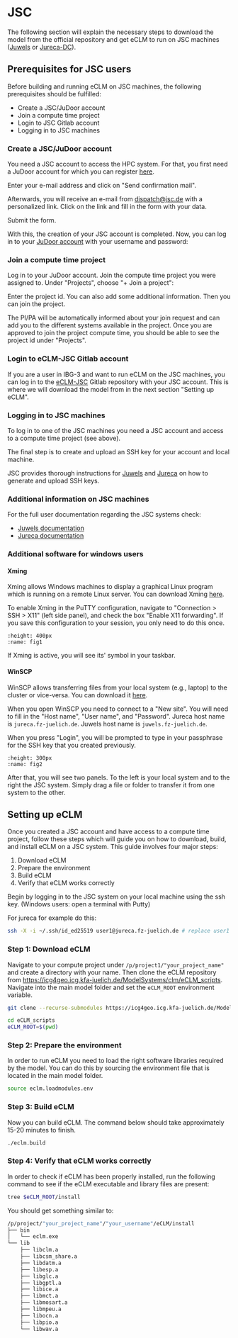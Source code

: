 # JSC

The following section will explain the necessary steps to download the model from the official repository and get eCLM to run on JSC machines ([Juwels](https://www.fz-juelich.de/en/ias/jsc/systems/supercomputers/juwels) or [Jureca-DC](https://www.fz-juelich.de/en/ias/jsc/systems/supercomputers/jureca)).


## Prerequisites for JSC users

Before building and running eCLM on JSC machines, the following prerequisites should be fulfilled:

* Create a JSC/JuDoor account
* Join a compute time project
* Login to JSC Gitlab account
* Logging in to JSC machines


### Create a JSC/JuDoor account

You need a JSC account to access the HPC system. For that, you first need a JuDoor account for which you can register [here](https://judoor.fz-juelich.de/register).

Enter your e-mail address and click on "Send confirmation mail".

Afterwards, you will receive an e-mail from dispatch@jsc.de with a personalized link. Click on the link and fill in the form with your data.

Submit the form.

With this, the creation of your JSC account is completed. Now, you can log in to your [JuDoor account](https://judoor.fz-juelich.de/login) with your username and password:


### Join a compute time project

Log in to your JuDoor account. Join the compute time project you were assigned to. Under "Projects", choose "+ Join a project":

Enter the project id. You can also add some additional information. Then you can join the project.

The PI/PA will be automatically informed about your join request and can add you to the different systems available in the project. Once you are approved to join the project compute time, you should be able to see the project id under "Projects".


### Login to eCLM-JSC Gitlab account

If you are a user in IBG-3 and want to run eCLM on the JSC machines, you can log in to the [eCLM-JSC](https://icg4geo.icg.kfa-juelich.de/ModelSystems/clm/eCLM_scripts) Gitlab repository with your JSC account. This is where we will download the model from in the next section "Setting up eCLM".


### Logging in to JSC machines

To log in to one of the JSC machines you need a JSC account and access to a compute time project (see above).

The final step is to create and upload an SSH key for your account and local machine.

JSC provides thorough instructions for [Juwels](https://apps.fz-juelich.de/jsc/hps/juwels/access.html#openssh-key-generation) and [Jureca](https://apps.fz-juelich.de/jsc/hps/jureca/access.html#openssh-key-generation) on how to generate and upload SSH keys.


### Additional information on JSC machines

For the full user documentation regarding the JSC systems check:

* [Juwels documentation](https://apps.fz-juelich.de/jsc/hps/juwels/index.html)
* [Jureca documentation](https://apps.fz-juelich.de/jsc/hps/jureca/index.html)

### Additional software for windows users

#### Xming

Xming allows Windows machines to display a graphical Linux program which is running on a remote Linux server. You can download Xming [here](http://www.straightrunning.com/XmingNotes/).

To enable Xming in the PuTTY configuration, navigate to "Connection > SSH > X11" (left side panel), and check the box  "Enable X11 forwarding". If you save this configuration to your session, you only need to do this once.

```{image} ../images/Putty_X11.png
:height: 400px
:name: fig1
```
<p>

If Xming is active, you will see its' symbol in your taskbar.

#### WinSCP

WinSCP allows transferring files from your local system (e.g., laptop) to the cluster or vice-versa. You can download it [here](https://winscp.net/eng/download.php).

When you open WinSCP you need to connect to a "New site". You will need to fill in the "Host name", "User name", and "Password". Jureca host name is `jureca.fz-juelich.de`. Juwels host name is `juwels.fz-juelich.de`.

When you press "Login", you will be prompted to type in your passphrase for the SSH key that you created previously.

```{image} ../images/winSCP.png
:height: 300px
:name: fig2
``` 
<p>

After that, you will see two panels. To the left is your local system and to the right the JSC system. Simply drag a file or folder to transfer it from one system to the other.

## Setting up eCLM

Once you created a JSC account and have access to a compute time project, follow these steps which will guide you on how to download, build, and install eCLM on a JSC system. This guide involves four major steps:

1. Download eCLM
2. Prepare the environment
3. Build eCLM
4. Verify that eCLM works correctly

Begin by logging in to the JSC system on your local machine using the ssh key.
(Windows users: open a terminal with Putty)

For jureca for example do this:

```sh
ssh -X -i ~/.ssh/id_ed25519 user1@jureca.fz-juelich.de # replace user1 with your JUDOOR username!
```


### Step 1: Download eCLM

Navigate to your compute project under `/p/project1/"your_project_name"` and create a directory with your name. Then clone the eCLM repository from https://icg4geo.icg.kfa-juelich.de/ModelSystems/clm/eCLM_scripts. Navigate into the main model folder and set the `eCLM_ROOT` environment variable.

```sh
git clone --recurse-submodules https://icg4geo.icg.kfa-juelich.de/ModelSystems/clm/eCLM_scripts.git

cd eCLM_scripts
eCLM_ROOT=$(pwd)
```
### Step 2: Prepare the environment

In order to run eCLM you need to load the right software libraries required by the model. You can do this by sourcing the environment file that is located in the main model folder.

```sh
source eclm.loadmodules.env
```

### Step 3: Build eCLM

Now you can build eCLM. The command below should take approximately 15-20 minutes to finish.

```sh
./eclm.build
```
 
### Step 4: Verify that eCLM works correctly

In order to check if eCLM has been properly installed, run the following command to see if the eCLM executable and library files are present:

```sh
tree $eCLM_ROOT/install
```

You should get something similar to:

```sh
/p/project/"your_project_name"/"your_username"/eCLM/install
├── bin
│   └── eclm.exe
└── lib
    ├── libclm.a
    ├── libcsm_share.a
    ├── libdatm.a
    ├── libesp.a
    ├── libglc.a
    ├── libgptl.a
    ├── libice.a
    ├── libmct.a
    ├── libmosart.a
    ├── libmpeu.a
    ├── libocn.a
    ├── libpio.a
    └── libwav.a
```
